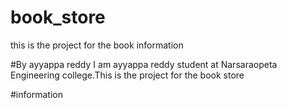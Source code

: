# book_store
this is the project for the book information 

#By ayyappa reddy
I am ayyappa reddy student at Narsaraopeta Engineering college.This is the project for the book store

#information
